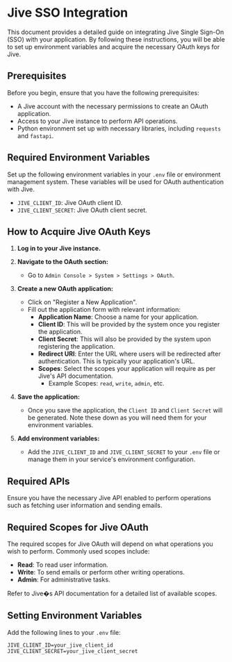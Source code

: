 # Jive SSO Integration

This document provides a detailed guide on integrating Jive Single Sign-On (SSO) with your application. By following these instructions, you will be able to set up environment variables and acquire the necessary OAuth keys for Jive.

## Prerequisites

Before you begin, ensure that you have the following prerequisites:

- A Jive account with the necessary permissions to create an OAuth application.
- Access to your Jive instance to perform API operations.
- Python environment set up with necessary libraries, including `requests` and `fastapi`.

## Required Environment Variables

Set up the following environment variables in your `.env` file or environment management system. These variables will be used for OAuth authentication with Jive.

- `JIVE_CLIENT_ID`: Jive OAuth client ID.
- `JIVE_CLIENT_SECRET`: Jive OAuth client secret.

## How to Acquire Jive OAuth Keys

1. **Log in to your Jive instance.**

2. **Navigate to the OAuth section:**
   - Go to `Admin Console > System > Settings > OAuth`.

3. **Create a new OAuth application:**
   - Click on "Register a New Application".
   - Fill out the application form with relevant information:
     - **Application Name**: Choose a name for your application.
     - **Client ID**: This will be provided by the system once you register the application.
     - **Client Secret**: This will also be provided by the system upon registering the application.
     - **Redirect URI**: Enter the URL where users will be redirected after authentication. This is typically your application's URL.
     - **Scopes**: Select the scopes your application will require as per Jive's API documentation.
       - Example Scopes: `read`, `write`, `admin`, etc.

4. **Save the application:**
   - Once you save the application, the `Client ID` and `Client Secret` will be generated. Note these down as you will need them for your environment variables.

5. **Add environment variables:**
   - Add the `JIVE_CLIENT_ID` and `JIVE_CLIENT_SECRET` to your `.env` file or manage them in your service's environment configuration.

## Required APIs

Ensure you have the necessary Jive API enabled to perform operations such as fetching user information and sending emails.

## Required Scopes for Jive OAuth

The required scopes for Jive OAuth will depend on what operations you wish to perform. Commonly used scopes include:

- **Read**: To read user information.
- **Write**: To send emails or perform other writing operations.
- **Admin**: For administrative tasks.

Refer to Jive�s API documentation for a detailed list of available scopes.

## Setting Environment Variables

Add the following lines to your `.env` file:

```env
JIVE_CLIENT_ID=your_jive_client_id
JIVE_CLIENT_SECRET=your_jive_client_secret
```
